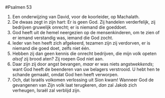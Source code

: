 #Psalmen 53
1. Een onderwijzing van David, voor de koorleider, op Machalath. 
2. De dwaas zegt in zijn hart: Er is geen God. Zij handelen verderfelijk, zij bedrijven gruwelijk onrecht; er is niemand die goeddoet. 
3. God heeft uit de hemel neergezien op de mensenkinderen, om te zien of er iemand verstandig was, iemand die God zocht. 
4. Ieder van hen heeft zich afgekeerd, tezamen zijn zij verdorven, er is niemand die goed doet, zelfs niet één. 
5. Hebben zij dan geen kennis die onrecht bedrijven, die mijn volk opeten *alsof* zij brood aten? Zij roepen God niet aan. 
6. Daar zijn zij door angst bevangen, *maar* er was niets angst*wekkends*; want God heeft de beenderen van uw belagers verstrooid. U hebt hen te schande gemaakt, omdat God hen heeft verworpen. 
7. Och, dat Israëls volkomen verlossing uit Sion kwam! Wanneer God de gevangenen van Zijn volk laat terugkeren, *dan* zal Jakob zich verheugen, Israël zal verblijd zijn.
